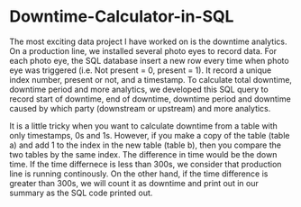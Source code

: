 # Downtime-Calculator-in-SQL
The most exciting data project I have worked on is the downtime analytics. On a production line, we installed several photo eyes to record data. For each photo eye, the SQL database insert a new row every time when photo eye was triggered (i.e. Not present = 0, present = 1). It record a unique index number, present or not, and a timestamp. To calculate total downtime, downtime period and more analytics, we developed this SQL query to record start of downtime, end of downtime, downtime period and downtime caused by which party (downstream or upstream) and more analytics.

It is a little tricky when you want to calculate downtime from a table with only timestamps, 0s and 1s. However, if you make a copy of the table (table a) and add 1 to the index in the new table (table b), then you compare the two tables by the same index. The difference in time would be the down time. If the time differnece is less than 300s, we consider that production line is running continously. On the other hand, if the time difference is greater than 300s, we will count it as downtime and print out in our summary as the SQL code printed out.



